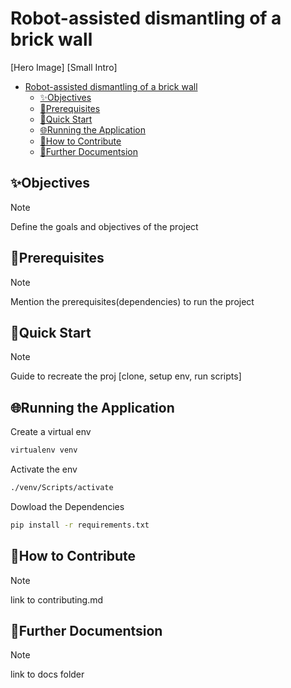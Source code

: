 # Robot-assisted dismantling of a brick wall

[Hero Image]
[Small Intro]

- [Robot-assisted dismantling of a brick wall](#robot-assisted-dismantling-of-a-brick-wall)
  - [✨Objectives](#objectives)
  - [📝Prerequisites](#prerequisites)
  - [🚀Quick Start](#quick-start)
  - [🌐Running the Application](#running-the-application)
  - [🙌How to Contribute](#how-to-contribute)
  - [📖Further Documentsion](#further-documentsion)

## ✨Objectives

> [!NOTE]
> Define the goals and objectives of the project

## 📝Prerequisites

> [!NOTE]
> Mention the prerequisites(dependencies) to run the project

## 🚀Quick Start

> [!NOTE]
> Guide to recreate the proj [clone, setup env, run scripts]

## 🌐Running the Application

Create a virtual env
```bash
virtualenv venv
```

Activate the env
```bash
./venv/Scripts/activate
```

Dowload the Dependencies
```bash
pip install -r requirements.txt
```

## 🙌How to Contribute

> [!note]
> link to contributing.md

## 📖Further Documentsion

> [!note]
> link to docs folder


